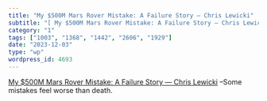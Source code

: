 ```yaml
---
title: "My $500M Mars Rover Mistake: A Failure Story — Chris Lewicki"
subtitle: "[ My $500M Mars Rover Mistake: A Failure Story — Chris Lewicki]( https://www.chrislewicki.com/articl..."
category: "1"
tags: ["1003", "1368", "1442", "2606", "1929"]
date: "2023-12-03"
type: "wp"
wordpress_id: 4693
---
```

[ My $500M Mars Rover Mistake: A Failure Story — Chris Lewicki]( https://www.chrislewicki.com/articles/failurestory?utm_source=hackernewsletter&utm_medium=email&utm_term=fav) –Some mistakes feel worse than death.